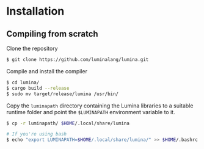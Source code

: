# Installation

## Compiling from scratch

Clone the repository

```bash
$ git clone https://github.com/luminalang/lumina.git
```

Compile and install the compiler

```bash
$ cd lumina/
$ cargo build --release
$ sudo mv target/release/lumina /usr/bin/
```

Copy the `luminapath` directory containing the Lumina libraries to a suitable runtime folder and point the `$LUMINAPATH` environment variable to it.

```bash
$ cp -r luminapath/ $HOME/.local/share/lumina

# If you're using bash
$ echo "export LUMINAPATH=$HOME/.local/share/lumina/" >> $HOME/.bashrc
```
